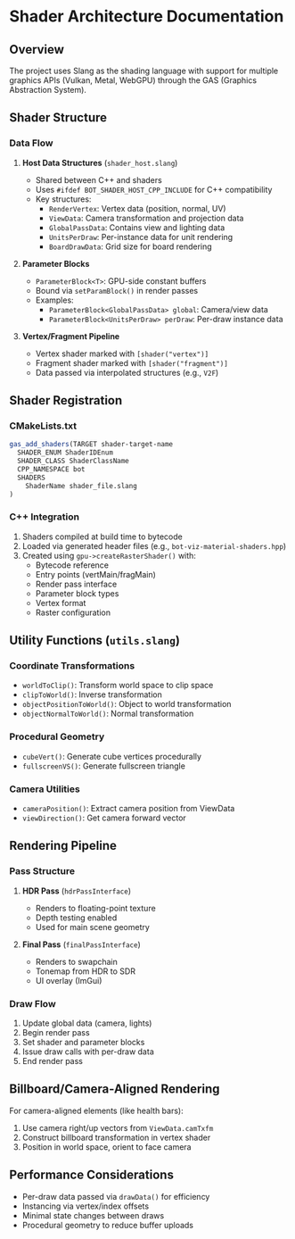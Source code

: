 # Shader Architecture Documentation

## Overview
The project uses Slang as the shading language with support for multiple graphics APIs (Vulkan, Metal, WebGPU) through the GAS (Graphics Abstraction System).

## Shader Structure

### Data Flow
1. **Host Data Structures** (`shader_host.slang`)
   - Shared between C++ and shaders
   - Uses `#ifdef BOT_SHADER_HOST_CPP_INCLUDE` for C++ compatibility
   - Key structures:
     - `RenderVertex`: Vertex data (position, normal, UV)
     - `ViewData`: Camera transformation and projection data
     - `GlobalPassData`: Contains view and lighting data
     - `UnitsPerDraw`: Per-instance data for unit rendering
     - `BoardDrawData`: Grid size for board rendering

2. **Parameter Blocks**
   - `ParameterBlock<T>`: GPU-side constant buffers
   - Bound via `setParamBlock()` in render passes
   - Examples:
     - `ParameterBlock<GlobalPassData> global`: Camera/view data
     - `ParameterBlock<UnitsPerDraw> perDraw`: Per-draw instance data

3. **Vertex/Fragment Pipeline**
   - Vertex shader marked with `[shader("vertex")]`
   - Fragment shader marked with `[shader("fragment")]`
   - Data passed via interpolated structures (e.g., `V2F`)

## Shader Registration

### CMakeLists.txt
```cmake
gas_add_shaders(TARGET shader-target-name
  SHADER_ENUM ShaderIDEnum
  SHADER_CLASS ShaderClassName
  CPP_NAMESPACE bot
  SHADERS
    ShaderName shader_file.slang
)
```

### C++ Integration
1. Shaders compiled at build time to bytecode
2. Loaded via generated header files (e.g., `bot-viz-material-shaders.hpp`)
3. Created using `gpu->createRasterShader()` with:
   - Bytecode reference
   - Entry points (vertMain/fragMain)
   - Render pass interface
   - Parameter block types
   - Vertex format
   - Raster configuration

## Utility Functions (`utils.slang`)

### Coordinate Transformations
- `worldToClip()`: Transform world space to clip space
- `clipToWorld()`: Inverse transformation
- `objectPositionToWorld()`: Object to world transformation
- `objectNormalToWorld()`: Normal transformation

### Procedural Geometry
- `cubeVert()`: Generate cube vertices procedurally
- `fullscreenVS()`: Generate fullscreen triangle

### Camera Utilities
- `cameraPosition()`: Extract camera position from ViewData
- `viewDirection()`: Get camera forward vector

## Rendering Pipeline

### Pass Structure
1. **HDR Pass** (`hdrPassInterface`)
   - Renders to floating-point texture
   - Depth testing enabled
   - Used for main scene geometry

2. **Final Pass** (`finalPassInterface`)
   - Renders to swapchain
   - Tonemap from HDR to SDR
   - UI overlay (ImGui)

### Draw Flow
1. Update global data (camera, lights)
2. Begin render pass
3. Set shader and parameter blocks
4. Issue draw calls with per-draw data
5. End render pass

## Billboard/Camera-Aligned Rendering

For camera-aligned elements (like health bars):
1. Use camera right/up vectors from `ViewData.camTxfm`
2. Construct billboard transformation in vertex shader
3. Position in world space, orient to face camera

## Performance Considerations
- Per-draw data passed via `drawData()` for efficiency
- Instancing via vertex/index offsets
- Minimal state changes between draws
- Procedural geometry to reduce buffer uploads